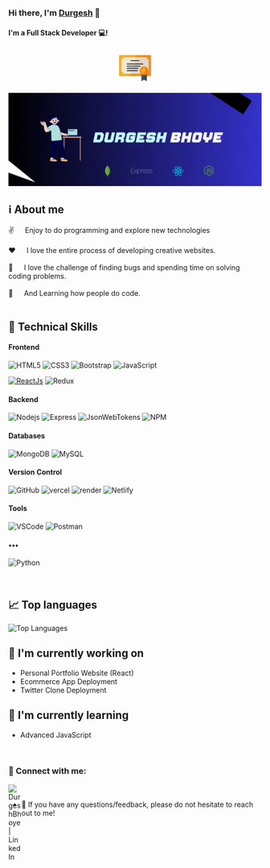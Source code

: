 
### Hi there, I'm <a href="https://github.com/DurgeshBhoye" target="_blank" rel="noreferrer">Durgesh</a> 👋

#### I'm a Full Stack Developer 💻!

<p align="center"><a href="https://www.linkedin.com/posts/durgeshbhoye_successfully-completed-the-full-stack-development-activity-7135693698746494977-AQRH?utm_source=share&utm_medium=member_android"><img src="certificate.png" alt="my banner" width="70"></a></p>
 
<p align="center">
  <a href="https://github.com/DurgeshBhoye" target="_blank" rel="noreferrer"><img src="README.gif" alt="my banner"></a>
</p>



<!-- About Section -->
 ## ℹ️ About me
 
<p>
<!--  <img align="right" width="250" src="https://cdn.dribbble.com/users/1708816/screenshots/15637256/media/f9826f0af8a49462f048262a8502035b.gif" alt="Coding gif" /> -->
  
 ✌️ &emsp; Enjoy to do programming and explore new technologies </br></br>
 ❤️ &emsp; I love the entire process of developing creative websites. </br></br>
 🔎 &emsp; I love the challenge of finding bugs and spending time on solving coding problems. </br></br>
 🎯 &emsp; And Learning how people do code. </br></br>


## 💼 Technical Skills

#### Frontend
![HTML5](https://img.shields.io/badge/html5-%23E34F26.svg?style=for-the-badge&logo=html5&logoColor=white)
![CSS3](https://img.shields.io/badge/css3-%231572B6.svg?style=for-the-badge&logo=css3&logoColor=white)
![Bootstrap](https://img.shields.io/badge/bootstrap-%23563D7C.svg?style=for-the-badge&logo=bootstrap&logoColor=white)
![JavaScript](https://img.shields.io/badge/javascript-%23323330.svg?style=for-the-badge&logo=javascript&logoColor=%23F7DF1E)

[![ReactJs](https://img.shields.io/badge/react-%2320232a.svg?style=for-the-badge&logo=react&logoColor=%2361DAFB)](https://github.com/DurgeshBhoye/Instagram-Clone-App)
![Redux](https://img.shields.io/badge/Redux-593D88?style=for-the-badge&logo=redux&logoColor=white)
</br>

#### Backend
![Nodejs](https://img.shields.io/badge/Node.js-337733?style=for-the-badge&labelColor=black&logo=node.js&logoColor=3C873A)
![Express](https://img.shields.io/badge/Express.js-000000?style=for-the-badge&logo=express&logoColor=white)
![JsonWebTokens](https://img.shields.io/badge/jwt-000000?style=for-the-badge&logo=jsonwebtokens&logoColor=purple)
![NPM](https://img.shields.io/badge/NPM-%23121011.svg?style=for-the-badge&logo=npm&logoColor=red)

#### Databases
![MongoDB](https://img.shields.io/badge/MongoDB-darkgreen?style=for-the-badge&labelColor=black&logo=mongodb&logoColor=darkgreen)
![MySQL](https://img.shields.io/badge/mysql-4479A1?style=for-the-badge&logo=mysql&logoColor=white)

#### Version Control

![GitHub](https://img.shields.io/badge/github-%23121011.svg?style=for-the-badge&logo=github&logoColor=white)
![vercel](https://img.shields.io/badge/vercel-000000?style=for-the-badge&logo=vercel&logoColor=white)
![render](https://img.shields.io/badge/render-%23000000.svg?style=for-the-badge&logo=render&logoColor=blue)
![Netlify](https://img.shields.io/badge/netlify-%23000000.svg?style=for-the-badge&logo=netlify&logoColor=#00C7B7)

#### Tools

![VSCode](https://img.shields.io/badge/VS_CODE-%23323330.svg?style=for-the-badge&logo=visual%20studio&logoColor=0078d7)
![Postman](https://img.shields.io/badge/Postman-FF6C37?style=for-the-badge&labelColor=black&logo=postman&logoColor=FF6C37)

#### •••

![Python](https://img.shields.io/badge/python-646464?style=for-the-badge&labelColor=FFE873&logo=python&logoColor=4B8BBE)

</br>

##  📈 Top languages


![Top Languages](https://github-readme-stats.vercel.app/api/top-langs/?username=DurgeshBhoye)


## 🔭 I'm currently working on

- Personal Portfolio Website (React)
- Ecommerce App Deployment
- Twitter Clone Deployment


## 🌱 I'm currently learning

- Advanced JavaScript

<br/>

### 🤝 Connect with me:

<a href="https://www.linkedin.com/in/durgeshbhoye"><img align="left" src="https://raw.githubusercontent.com/yushi1007/yushi1007/main/images/linkedin.svg" alt="DurgeshBhoye | LinkedIn" width="26px"/></a>
</br>
- 💬 If you have any questions/feedback, please do not hesitate to reach out to me!

